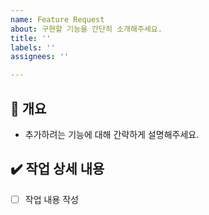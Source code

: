 ```yaml
---
name: Feature Request
about: 구현할 기능을 간단히 소개해주세요.
title: ''
labels: ''
assignees: ''

---
```


## 📝 개요
- 추가하려는 기능에 대해 간략하게 설명해주세요.

## ✔️ 작업 상세 내용
- [ ] 작업 내용 작성

